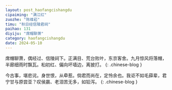 ```yaml
---
layout: post_haofangcishangdu
cipaiming: "满江红"
zuozhe: "陈维崧"
timu: "秋日经信陵君祠"
paihao: 131
diyiju: "席帽聊萧"
category: haofangcishangdu
date: 2024-05-10
---
```


席帽聊萧，偶经过、信陵祠下。正满目、荒台败叶，东京客舍。九月惊风将落帽，半廊细雨时飘瓦。桕初红、偏向坏墙边，离披打。
{: .chinese-blog }

今古事，堪悲诧。身世恨，从牵惹。倘君而尚在，定怜余也。我讵不如毛薛辈，君宁甘与原尝亚？叹侯嬴、老泪苦无多，如铅泻。
{: .chinese-blog }

